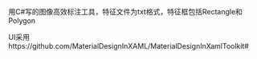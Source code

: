 用C#写的图像高效标注工具，特征文件为txt格式，特征框包括Rectangle和Polygon

UI采用https://github.com/MaterialDesignInXAML/MaterialDesignInXamlToolkit#
